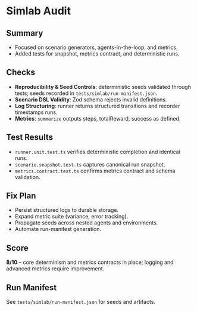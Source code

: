 # Simlab Audit

## Summary
- Focused on scenario generators, agents-in-the-loop, and metrics.
- Added tests for snapshot, metrics contract, and deterministic runs.

## Checks
- **Reproducibility & Seed Controls**: deterministic seeds validated through tests; seeds recorded in `tests/simlab/run-manifest.json`.
- **Scenario DSL Validity**: Zod schema rejects invalid definitions.
- **Log Structuring**: runner returns structured transitions and recorder timestamps runs.
- **Metrics**: `summarize` outputs steps, totalReward, success as defined.

## Test Results
- `runner.unit.test.ts` verifies deterministic completion and identical runs.
- `scenario.snapshot.test.ts` captures canonical run snapshot.
- `metrics.contract.test.ts` confirms metrics contract and schema validation.

## Fix Plan
- Persist structured logs to durable storage.
- Expand metric suite (variance, error tracking).
- Propagate seeds across nested agents and environments.
- Automate run-manifest generation.

## Score
**8/10** – core determinism and metrics contracts in place; logging and advanced metrics require improvement.

## Run Manifest
See `tests/simlab/run-manifest.json` for seeds and artifacts.

